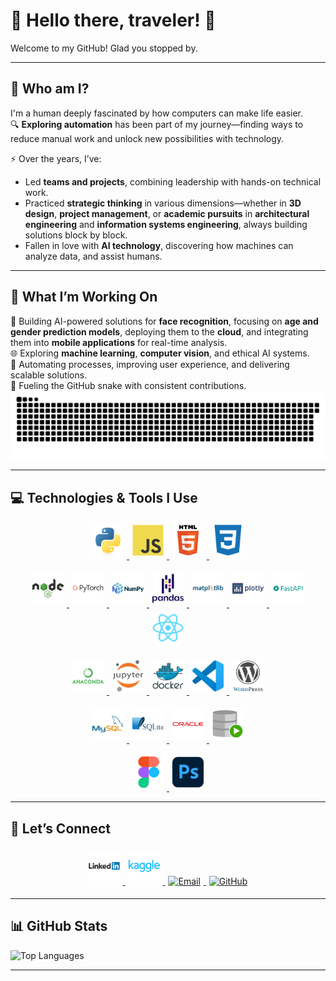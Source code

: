# 👋 Hello there, traveler! 🌟

Welcome to my GitHub! Glad you stopped by.

---

## 🧭 Who am I?  
I'm a human deeply fascinated by how computers can make life easier.  
🔍 **Exploring automation** has been part of my journey—finding ways to reduce manual work and unlock new possibilities with technology.  

⚡ Over the years, I’ve:  
- Led **teams and projects**, combining leadership with hands-on technical work.  
- Practiced **strategic thinking** in various dimensions—whether in **3D design**, **project management**, or **academic pursuits** in **architectural engineering** and **information systems engineering**, always building solutions block by block.
- Fallen in love with **AI technology**, discovering how machines can analyze data, and assist humans.

---

## 🤖 What I’m Working On  
🚀 Building AI-powered solutions for **face recognition**, focusing on **age and gender prediction models**, deploying them to the **cloud**, and integrating them into **mobile applications** for real-time analysis.  
🌐 Exploring **machine learning**, **computer vision**, and ethical AI systems.  
🧩 Automating processes, improving user experience, and delivering scalable solutions.  
🐍 Fueling the GitHub snake with consistent contributions.
<picture>
  <source media="(prefers-color-scheme: dark)" srcset="https://github.com/MiestoMeska/MiestoMeska/blob/output/github-snake-dark.svg?raw=true&palette=github-dark" />
  <source media="(prefers-color-scheme: light)" srcset="https://github.com/MiestoMeska/MiestoMeska/blob/output/github-snake.svg?raw=true" />
  <img alt="github-snake" src="https://github.com/MiestoMeska/MiestoMeska/blob/output/github-snake.svg?raw=true" />
</picture>

---

## 💻 Technologies & Tools I Use 
<p align="center">
  <a href="https://www.python.org/">
    <img src="./assets/icons/python-original.svg" alt="Python" width="50" style="margin: 5px;"/>
  </a>
  <a href="https://developer.mozilla.org/en-US/docs/Web/JavaScript">
    <img src="./assets/icons/javascript-original.svg" alt="JavaScript" width="50"  style="margin: 5px;"/>
  </a>
  <a href="https://developer.mozilla.org/en-US/docs/Web/HTML">
    <img src="./assets/icons/html5-original-wordmark.svg" alt="HTML5" width="50" style="margin: 5px;"/>
  </a>
  <a href="https://developer.mozilla.org/en-US/docs/Web/CSS">
    <img src="./assets/icons/css3-plain.svg" alt="CSS3" width="50" style="margin: 5px;"/>
  </a>
</p>  
<p align="center">
  <a href="https://nodejs.org/">
    <img src="./assets/icons/nodejs-original-wordmark.svg" alt="Node.js" width="50" style="margin: 5px;"/>
  </a>
  <a href="https://pytorch.org/">
    <img src="./assets/icons/pytorch-original-wordmark.svg" alt="PyTorch" width="50" style="margin: 5px;"/>
  </a>
  <a href="https://numpy.org/">
    <img src="./assets/icons/numpy-original-wordmark.svg" alt="NumPy" width="50" style="margin: 5px;"/>
  </a>
  <a href="https://pandas.pydata.org/">
    <img src="./assets/icons/pandas-original-wordmark.svg" alt="Pandas" width="50" style="margin: 5px;"/>
  </a>
  <a href="https://matplotlib.org/">
    <img src="./assets/icons/matplotlib-original-wordmark.svg" alt="Matplotlib" width="50" style="margin: 5px;"/>
  </a>
  <a href="https://plotly.com/">
    <img src="./assets/icons/plotly-original-wordmark.svg" alt="Plotly" width="50" style="margin: 5px;"/>
  </a>
  <a href="https://fastapi.tiangolo.com/">
    <img src="./assets/icons/fastapi-plain-wordmark.svg" alt="FastAPI" width="50" style="margin: 5px;"/>
  </a>
  <a href="https://reactjs.org/">
    <img src="./assets/icons/react-original.svg" alt="React" width="50" style="margin: 5px;"/>
  </a>
</p>  

<p align="center">
  <a href="https://www.anaconda.com/">
    <img src="./assets/icons/anaconda-original-wordmark.svg" alt="Anaconda" width="50" style="margin: 5px;"/>
  </a>
  <a href="https://jupyter.org/">
    <img src="./assets/icons/jupyter-original-wordmark.svg" alt="Jupyter" width="50" style="margin: 5px;"/>
  </a>
  <a href="https://www.docker.com/">
    <img src="./assets/icons/docker-original-wordmark.svg" alt="Docker" width="50" style="margin: 5px;"/>
  </a>
  <a href="https://code.visualstudio.com/">
    <img src="./assets/icons/vscode-original.svg" alt="Visual Studio Code" width="50" style="margin: 5px;"/>
  </a>
  <a href="https://wordpress.com/">
    <img src="./assets/icons/wordpress-original.svg" alt="WordPress" width="50" style="margin: 5px;"/>
  </a>
</p>

<p align="center">
  <a href="https://www.mysql.com/">
    <img src="./assets/icons/mysql-original-wordmark.svg" alt="MySQL" width="50" style="margin: 5px;"/>
  </a>
  <a href="https://www.sqlite.org/">
    <img src="./assets/icons/sqlite-original-wordmark.svg" alt="SQLite" width="50" style="margin: 5px;"/>
  </a>
  <a href="https://www.oracle.com/">
    <img src="./assets/icons/oracle-original.svg" alt="Oracle" width="50" style="margin: 5px;"/>
  </a>
  <a href="https://www.oracle.com/database/technologies/appdev/sqldeveloper-landing.html">
    <img src="./assets/icons/sqldeveloper-original.svg" alt="SQL Developer" width="50" style="margin: 5px;"/>
  </a>
</p>

<p align="center">
  <a href="https://www.figma.com/">
    <img src="./assets/icons/figma-original.svg" alt="Figma" width="50" style="margin: 5px;"/>
  </a>
  <a href="https://www.adobe.com/products/photoshop.html">
    <img src="./assets/icons/photoshop-original.svg" alt="Photoshop" width="50" style="margin: 5px;"/>
  </a>
</p>


---
## 🔗 Let’s Connect

<p align="center">
  <a href="https://www.linkedin.com/in/vytautas-ruzgaila/" target="_blank">
    <img src="./assets/icons/linkedin-original-wordmark.svg" alt="LinkedIn" width="50" style="margin: 5px;"/>
  </a>
  <a href="https://kaggle.com/" target="_blank">
    <img src="./assets/icons/kaggle-original-wordmark.svg" alt="Kaggle" width="50" style="margin: 5px;"/>
  </a>
  <a href="mailto:V.S.Ruzgaila@gmail.com" target="_blank">
    <img src="https://cdn-icons-png.flaticon.com/512/732/732200.png" alt="Email" width="50" style="margin: 5px;"/>
  </a>
  <a href="https://github.com/MiestoMeska" target="_blank">
    <img src="https://cdn-icons-png.flaticon.com/512/733/733553.png" alt="GitHub" width="50" style="margin: 5px;"/>
  </a>
</p>

---

## 📊 GitHub Stats  



![Top Languages](https://github-readme-stats.vercel.app/api/top-langs/?username=MiestoMeska&layout=compact&theme=radical)

---
<!--
**MiestoMeska/MiestoMeska** is a ✨ _special_ ✨ repository because its `README.md` (this file) appears on your GitHub profile.

Here are some ideas to get you started:

- 🔭 I’m currently working on ...
- 🌱 I’m currently learning ...
- 👯 I’m looking to collaborate on ...
- 🤔 I’m looking for help with ...
- 💬 Ask me about ...
- 📫 How to reach me: ...
- 😄 Pronouns: ...
- ⚡ Fun fact: ...
-->

